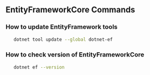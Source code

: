 ## EntityFrameworkCore Commands

### How to update EntityFramework tools

```bash
   dotnet tool update --global dotnet-ef
```

### How to check version of EntityFrameworkCore

```bash
   dotnet ef --version
```


